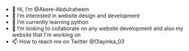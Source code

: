 - 👋 Hi, I’m @Akere-Abdulraheem
- 👀 I’m interested in website design and development 
- 🌱 I’m currently learning python 
- 💞️ I’m looking to collaborate on any website development and also my website that I'm working on
- 📫 How to reach me on Twitter @Olayinka_03

<!---
Akere-Abdulraheem/Akere-Abdulraheem is a ✨ special ✨ repository because its `README.md` (this file) appears on your GitHub profile.
You can click the Preview link to take a look at your changes.
--->
